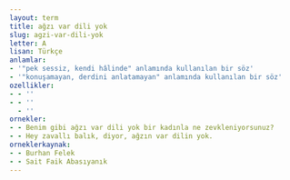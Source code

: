 ```yaml
---
layout: term
title: ağzı var dili yok
slug: agzi-var-dili-yok
letter: A
lisan: Türkçe
anlamlar:
- '"pek sessiz, kendi hâlinde" anlamında kullanılan bir söz'
- '"konuşamayan, derdini anlatamayan" anlamında kullanılan bir söz'
ozellikler:
- - ''
- - ''
  - ''
ornekler:
- - Benim gibi ağzı var dili yok bir kadınla ne zevkleniyorsunuz?
- - Hey zavallı balık, diyor, ağzın var dilin yok.
orneklerkaynak:
- - Burhan Felek
- - Sait Faik Abasıyanık
---
```

